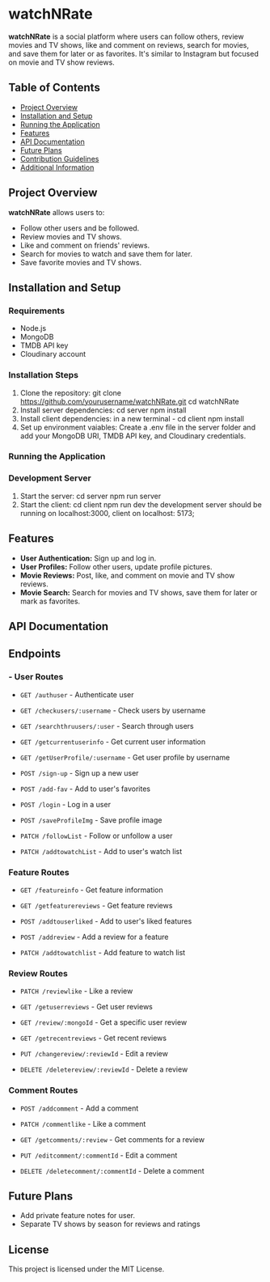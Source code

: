 # watchNRate

**watchNRate** is a social platform where users can follow others, review movies and TV shows, like and comment on reviews, search for movies, and save them for later or as favorites. It's similar to Instagram but focused on movie and TV show reviews.

## Table of Contents
- [Project Overview](#project-overview)
- [Installation and Setup](#installation-and-setup)
- [Running the Application](#running-the-application)
- [Features](#features)
- [API Documentation](#api-documentation)
- [Future Plans](#future-plans)
- [Contribution Guidelines](#contribution-guidelines)
- [Additional Information](#additional-information)

## Project Overview
**watchNRate** allows users to:
- Follow other users and be followed.
- Review movies and TV shows.
- Like and comment on friends' reviews.
- Search for movies to watch and save them for later.
- Save favorite movies and TV shows.

## Installation and Setup
### Requirements
- Node.js
- MongoDB
- TMDB API key
- Cloudinary account

### Installation Steps
1. Clone the repository:
   git clone https://github.com/yourusername/watchNRate.git
   cd watchNRate
2. Install server dependencies:
   cd server
   npm install
3. Install client dependencies:
   in a new terminal - 
   cd client
   npm install
4. Set up environment vaiables:
   Create a .env file in the server folder and add your MongoDB URI, TMDB API key, and Cloudinary credentials.

### Running the Application
### Development Server
1. Start the server:
   cd server
   npm run server
2. Start the client:
   cd client
   npm run dev
   the development server should be running on localhost:3000, client on localhost: 5173;

## Features
- **User Authentication:** Sign up and log in.
- **User Profiles:** Follow other users, update profile pictures.
- **Movie Reviews:** Post, like, and comment on movie and TV show reviews.
- **Movie Search:** Search for movies and TV shows, save them for later or mark as favorites.

## API Documentation
## Endpoints
### - User Routes
- `GET /authuser` - Authenticate user
- `GET /checkusers/:username` - Check users by username
- `GET /searchthruusers/:user` - Search through users
- `GET /getcurrentuserinfo` - Get current user information
- `GET /getUserProfile/:username` - Get user profile by username

- `POST /sign-up` - Sign up a new user
- `POST /add-fav` - Add to user's favorites
- `POST /login` - Log in a user
- `POST /saveProfileImg` - Save profile image
- `PATCH /followList` - Follow or unfollow a user
- `PATCH /addtowatchList` - Add to user's watch list

### Feature Routes
- `GET /featureinfo` - Get feature information
- `GET /getfeaturereviews` - Get feature reviews

- `POST /addtouserliked` - Add to user's liked features
- `POST /addreview` - Add a review for a feature

- `PATCH /addtowatchlist` - Add feature to watch list

### Review Routes
- `PATCH /reviewlike` - Like a review

- `GET /getuserreviews` - Get user reviews
- `GET /review/:mongoId` - Get a specific user review
- `GET /getrecentreviews` - Get recent reviews

- `PUT /changereview/:reviewId` - Edit a review

- `DELETE /deletereview/:reviewId` - Delete a review

### Comment Routes
- `POST /addcomment` - Add a comment

- `PATCH /commentlike` - Like a comment

- `GET /getcomments/:review` - Get comments for a review

- `PUT /editcomment/:commentId` - Edit a comment

- `DELETE /deletecomment/:commentId` - Delete a comment

## Future Plans
- Add private feature notes for user.
- Separate TV shows by season for reviews and ratings

## License
This project is licensed under the MIT License.